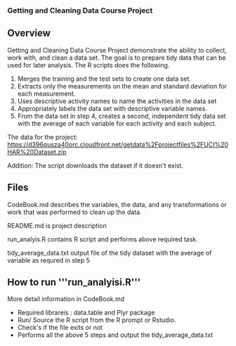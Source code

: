 ### Getting and Cleaning Data Course Project

## Overview
Getting and Cleaning Data Course Project demonstrate the ability to collect, work with, and clean a data set. The goal is to prepare tidy data that can be used for later analysis. The R scripts does the following. 
1. Merges the training and the test sets to create one data set.
2. Extracts only the measurements on the mean and standard deviation for each measurement. 
3. Uses descriptive activity names to name the activities in the data set
4. Appropriately labels the data set with descriptive variable names. 
5. From the data set in step 4, creates a second, independent tidy data set with the average of each variable for each activity and each subject.

The data for the project: https://d396qusza40orc.cloudfront.net/getdata%2Fprojectfiles%2FUCI%20HAR%20Dataset.zip 

Addition: 
The script downloads the dataset if it doesn't exist.

## Files

CodeBook.md describes the variables, the data, and any transformations or work that was performed to clean up the data.

README.md is project description

run_analyis.R contains R script and performs above required task. 

tidy_average_data.txt output file of  the tidy dataset with the average of variable as requred in step 5


## How to run '''run_analyisi.R''' 
More detail information in CodeBook.md
* Required librareis : data.table and Plyr package
* Run/ Source the R script from the R prompt or Rstudio.
* Check's if the file exits or not
* Performs all the above 5 steps and output the tidy_average_data.txt
